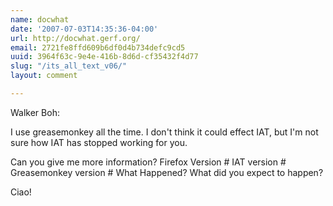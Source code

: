 ```yaml
---
name: docwhat
date: '2007-07-03T14:35:36-04:00'
url: http://docwhat.gerf.org/
email: 2721fe8ffd609b6df0d4b734defc9cd5
uuid: 3964f63c-9e4e-416b-8d6d-cf35432f4d77
slug: "/its_all_text_v06/"
layout: comment

---
```


Walker Boh:

I use greasemonkey all the time.  I don't think it could effect IAT, but I'm not sure how IAT has stopped working for you.

Can you give me more information?
Firefox Version #
IAT version #
Greasemonkey version #
What Happened?
What did you expect to happen?

Ciao!
